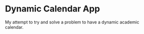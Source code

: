 # Dynamic Calendar App
My attempt to try and solve a problem to have a dynamic academic calendar.


